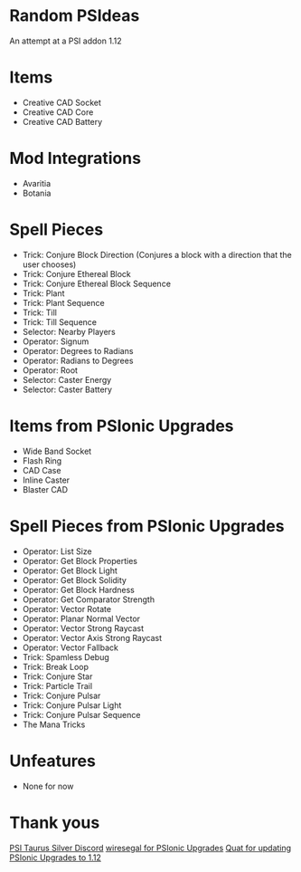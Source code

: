 # Random PSIdeas
An attempt at a PSI addon
1.12




Items
===========
* Creative CAD Socket
* Creative CAD Core
* Creative CAD Battery

Mod Integrations
===========
* Avaritia
* Botania

Spell Pieces
============
* Trick: Conjure Block Direction (Conjures a block with a direction that the user chooses)
* Trick: Conjure Ethereal Block
* Trick: Conjure Ethereal Block Sequence
* Trick: Plant
* Trick: Plant Sequence
* Trick: Till
* Trick: Till Sequence
* Selector: Nearby Players
* Operator: Signum
* Operator: Degrees to Radians
* Operator: Radians to Degrees
* Operator: Root
* Selector: Caster Energy
* Selector: Caster Battery


Items from PSIonic Upgrades
=============
* Wide Band Socket
* Flash Ring
* CAD Case
* Inline Caster
* Blaster CAD

Spell Pieces from PSIonic Upgrades
=============
* Operator: List Size
* Operator: Get Block Properties
* Operator: Get Block Light
* Operator: Get Block Solidity
* Operator: Get Block Hardness
* Operator: Get Comparator Strength
* Operator: Vector Rotate
* Operator: Planar Normal Vector
* Operator: Vector Strong Raycast
* Operator: Vector Axis Strong Raycast
* Operator: Vector Fallback
* Trick: Spamless Debug
* Trick: Break Loop
* Trick: Conjure Star
* Trick: Particle Trail
* Trick: Conjure Pulsar
* Trick: Conjure Pulsar Light
* Trick: Conjure Pulsar Sequence
* The Mana Tricks

Unfeatures
============
* None for now

Thank yous
============
[PSI Taurus Silver Discord](http://discord.gg/vqg6qTH)
[wiresegal for PSIonic Upgrades](https://minecraft.curseforge.com/projects/psionic-upgrades)
[Quat for updating PSIonic Upgrades to 1.12](https://github.com/quat1024/PSIonic-Upgrades)